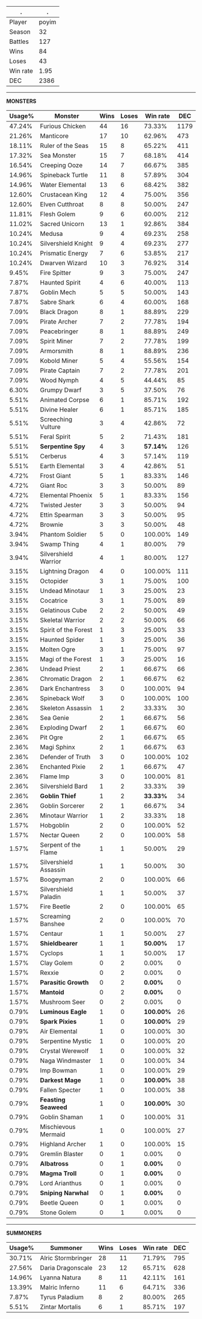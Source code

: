 .|.
|-|-
Player|poyim
Season|32
Battles|127
Wins|84
Loses|43
Win rate|1.95
DEC|2386

---
**MONSTERS**

Usage%|Monster|Wins|Loses|Win rate|DEC|
-|-|-|-|-|-|
47.24%|Furious Chicken|44|16|73.33%|1179|
21.26%|Manticore|17|10|62.96%|473|
18.11%|Ruler of the Seas|15|8|65.22%|411|
17.32%|Sea Monster|15|7|68.18%|414|
16.54%|Creeping Ooze|14|7|66.67%|385|
14.96%|Spineback Turtle|11|8|57.89%|304|
14.96%|Water Elemental|13|6|68.42%|382|
12.60%|Crustacean King|12|4|75.00%|356|
12.60%|Elven Cutthroat|8|8|50.00%|247|
11.81%|Flesh Golem|9|6|60.00%|212|
11.02%|Sacred Unicorn|13|1|92.86%|384|
10.24%|Medusa|9|4|69.23%|258|
10.24%|Silvershield Knight|9|4|69.23%|277|
10.24%|Prismatic Energy|7|6|53.85%|217|
10.24%|Dwarven Wizard|10|3|76.92%|314|
9.45%|Fire Spitter|9|3|75.00%|247|
7.87%|Haunted Spirit|4|6|40.00%|113|
7.87%|Goblin Mech|5|5|50.00%|143|
7.87%|Sabre Shark|6|4|60.00%|168|
7.09%|Black Dragon|8|1|88.89%|229|
7.09%|Pirate Archer|7|2|77.78%|194|
7.09%|Peacebringer|8|1|88.89%|249|
7.09%|Spirit Miner|7|2|77.78%|199|
7.09%|Armorsmith|8|1|88.89%|236|
7.09%|Kobold Miner|5|4|55.56%|154|
7.09%|Pirate Captain|7|2|77.78%|201|
7.09%|Wood Nymph|4|5|44.44%|85|
6.30%|Grumpy Dwarf|3|5|37.50%|76|
5.51%|Animated Corpse|6|1|85.71%|192|
5.51%|Divine Healer|6|1|85.71%|185|
5.51%|Screeching Vulture|3|4|42.86%|72|
5.51%|Feral Spirit|5|2|71.43%|181|
5.51%|**Serpentine Spy**|4|3|**57.14%**|126|
5.51%|Cerberus|4|3|57.14%|119|
5.51%|Earth Elemental|3|4|42.86%|51|
4.72%|Frost Giant|5|1|83.33%|146|
4.72%|Giant Roc|3|3|50.00%|89|
4.72%|Elemental Phoenix|5|1|83.33%|156|
4.72%|Twisted Jester|3|3|50.00%|94|
4.72%|Ettin Spearman|3|3|50.00%|95|
4.72%|Brownie|3|3|50.00%|48|
3.94%|Phantom Soldier|5|0|100.00%|149|
3.94%|Swamp Thing|4|1|80.00%|79|
3.94%|Silvershield Warrior|4|1|80.00%|127|
3.15%|Lightning Dragon|4|0|100.00%|111|
3.15%|Octopider|3|1|75.00%|100|
3.15%|Undead Minotaur|1|3|25.00%|23|
3.15%|Cocatrice|3|1|75.00%|89|
3.15%|Gelatinous Cube|2|2|50.00%|49|
3.15%|Skeletal Warrior|2|2|50.00%|66|
3.15%|Spirit of the Forest|1|3|25.00%|33|
3.15%|Haunted Spider|1|3|25.00%|36|
3.15%|Molten Ogre|3|1|75.00%|97|
3.15%|Magi of the Forest|1|3|25.00%|16|
2.36%|Undead Priest|2|1|66.67%|66|
2.36%|Chromatic Dragon|2|1|66.67%|62|
2.36%|Dark Enchantress|3|0|100.00%|94|
2.36%|Spineback Wolf|3|0|100.00%|100|
2.36%|Skeleton Assassin|1|2|33.33%|30|
2.36%|Sea Genie|2|1|66.67%|56|
2.36%|Exploding Dwarf|2|1|66.67%|60|
2.36%|Pit Ogre|2|1|66.67%|65|
2.36%|Magi Sphinx|2|1|66.67%|63|
2.36%|Defender of Truth|3|0|100.00%|102|
2.36%|Enchanted Pixie|2|1|66.67%|47|
2.36%|Flame Imp|3|0|100.00%|81|
2.36%|Silvershield Bard|1|2|33.33%|39|
2.36%|**Goblin Thief**|1|2|**33.33%**|34|
2.36%|Goblin Sorcerer|2|1|66.67%|34|
2.36%|Minotaur Warrior|1|2|33.33%|18|
1.57%|Hobgoblin|2|0|100.00%|52|
1.57%|Nectar Queen|2|0|100.00%|58|
1.57%|Serpent of the Flame|1|1|50.00%|29|
1.57%|Silvershield Assassin|1|1|50.00%|30|
1.57%|Boogeyman|2|0|100.00%|66|
1.57%|Silvershield Paladin|1|1|50.00%|37|
1.57%|Fire Beetle|2|0|100.00%|65|
1.57%|Screaming Banshee|2|0|100.00%|70|
1.57%|Centaur|1|1|50.00%|27|
1.57%|**Shieldbearer**|1|1|**50.00%**|17|
1.57%|Cyclops|1|1|50.00%|17|
1.57%|Clay Golem|0|2|0.00%|0|
1.57%|Rexxie|0|2|0.00%|0|
1.57%|**Parasitic Growth**|0|2|**0.00%**|0|
1.57%|**Mantoid**|0|2|**0.00%**|0|
1.57%|Mushroom Seer|0|2|0.00%|0|
0.79%|**Luminous Eagle**|1|0|**100.00%**|26|
0.79%|**Spark Pixies**|1|0|**100.00%**|29|
0.79%|Air Elemental|1|0|100.00%|30|
0.79%|Serpentine Mystic|1|0|100.00%|20|
0.79%|Crystal Werewolf|1|0|100.00%|32|
0.79%|Naga Windmaster|1|0|100.00%|34|
0.79%|Imp Bowman|1|0|100.00%|29|
0.79%|**Darkest Mage**|1|0|**100.00%**|38|
0.79%|Fallen Specter|1|0|100.00%|38|
0.79%|**Feasting Seaweed**|1|0|**100.00%**|30|
0.79%|Goblin Shaman|1|0|100.00%|31|
0.79%|Mischievous Mermaid|1|0|100.00%|27|
0.79%|Highland Archer|1|0|100.00%|15|
0.79%|Gremlin Blaster|0|1|0.00%|0|
0.79%|**Albatross**|0|1|**0.00%**|0|
0.79%|**Magma Troll**|0|1|**0.00%**|0|
0.79%|Lord Arianthus|0|1|0.00%|0|
0.79%|**Sniping Narwhal**|0|1|**0.00%**|0|
0.79%|Beetle Queen|0|1|0.00%|0|
0.79%|Stone Golem|0|1|0.00%|0|

---
**SUMMONERS**

Usage%|Summoner|Wins|Loses|Win rate|DEC|
-|-|-|-|-|-|
30.71%|Alric Stormbringer|28|11|71.79%|795|
27.56%|Daria Dragonscale|23|12|65.71%|628|
14.96%|Lyanna Natura|8|11|42.11%|161|
13.39%|Malric Inferno|11|6|64.71%|336|
7.87%|Tyrus Paladium|8|2|80.00%|265|
5.51%|Zintar Mortalis|6|1|85.71%|197|
